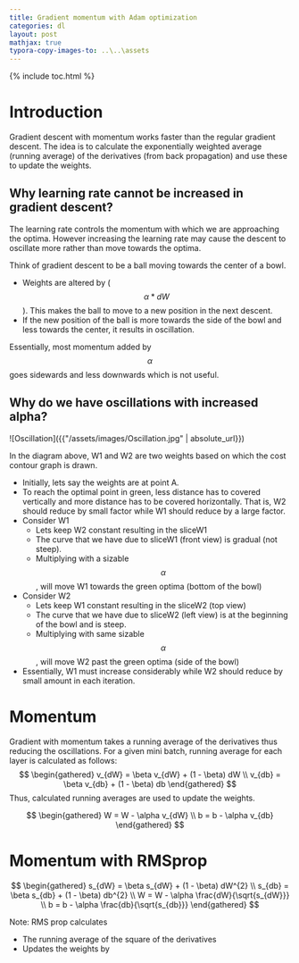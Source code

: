 ```yaml
---
title: Gradient momentum with Adam optimization
categories: dl
layout: post
mathjax: true
typora-copy-images-to: ..\..\assets
---
```


{% include toc.html %}

# Introduction

Gradient descent with momentum works faster than the regular gradient descent. The idea is to calculate the exponentially weighted average (running average) of the derivatives (from back propagation) and use these to update the weights.

## Why learning rate cannot be increased in gradient descent?

The learning rate controls the momentum with which we are approaching the optima. However increasing the learning rate may cause the descent to oscillate more rather than move towards the optima. 

Think of gradient descent to be a ball moving towards the center of a bowl.

- Weights are altered by ($$\alpha * dW$$). This makes the ball to move to a new position in the next descent.
- If the new position of the ball is more towards the side of the bowl and less towards the center, it results in oscillation.

Essentially, most momentum added by $$\alpha$$ goes sidewards and less downwards which is not useful. 

## Why do we have oscillations with increased alpha?

![Oscillation]({{"/assets/images/Oscillation.jpg" | absolute_url}}) 

In the diagram above, W1 and W2 are two weights based on which the cost contour graph is drawn. 

- Initially, lets say the weights are at point A. 
- To reach the optimal point in green, less distance has to covered vertically and more distance has to be covered horizontally. That is, W2 should reduce by small factor while W1 should reduce by a large factor.
- Consider W1
  - Lets keep W2 constant resulting in the sliceW1 
  - The curve that we have due to sliceW1 (front view) is gradual (not steep). 
  - Multiplying with a sizable $$\alpha$$, will move W1 towards the green optima (bottom of the bowl)
- Consider W2
  - Lets keep W1 constant resulting in the sliceW2 (top view)
  - The curve that we have due to sliceW2 (left view) is at the beginning of the bowl and is steep.
  - Multiplying with same sizable $$\alpha$$, will move W2 past the green optima (side of the bowl)
- Essentially, W1 must increase considerably while W2 should reduce by small amount in each iteration.

# Momentum

Gradient with momentum takes a running average of the derivatives thus reducing the oscillations. For a given mini batch, running average for each layer is calculated as follows:
$$
\begin{gathered}
v_{dW} = \beta v_{dW} + (1 - \beta) dW \\
v_{db} = \beta v_{db} + (1 - \beta) db
\end{gathered}
$$
Thus, calculated running averages  are used to update the weights.

$$
\begin{gathered}
W = W - \alpha v_{dW} \\
b = b - \alpha v_{db}
\end{gathered}
$$

# Momentum with RMSprop

$$
\begin{gathered}
s_{dW} = \beta s_{dW} + (1 - \beta) dW^{2} \\
s_{db} = \beta s_{db} + (1 - \beta) db^{2} \\
W = W - \alpha \frac{dW}{\sqrt{s_{dW}}} \\
b = b - \alpha \frac{db}{\sqrt{s_{db}}}
\end{gathered}
$$

Note: RMS prop calculates

- The running average of the square of the derivatives
- Updates the weights by 

